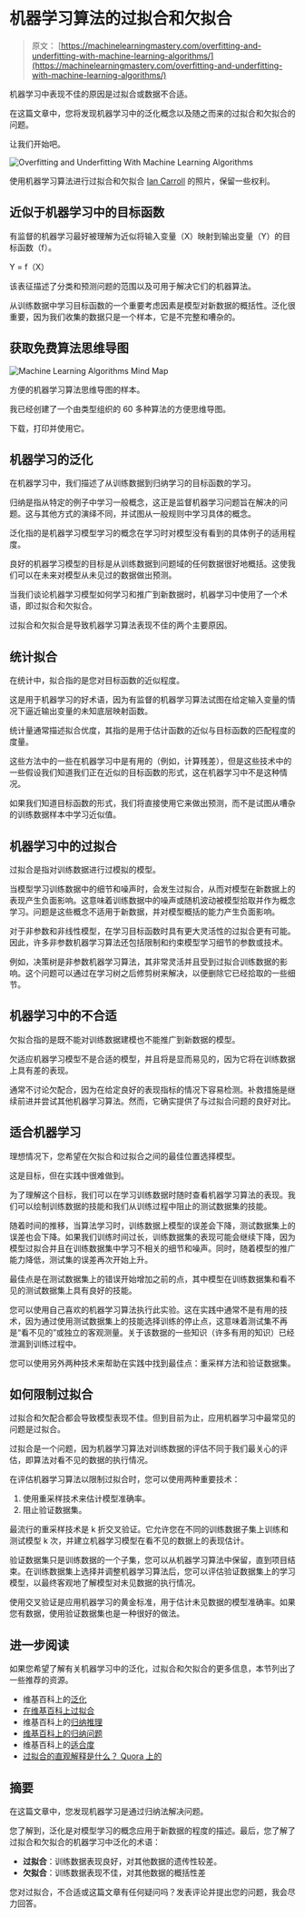 # 机器学习算法的过拟合和欠拟合

> 原文： [https://machinelearningmastery.com/overfitting-and-underfitting-with-machine-learning-algorithms/](https://machinelearningmastery.com/overfitting-and-underfitting-with-machine-learning-algorithms/)

机器学习中表现不佳的原因是过拟合或数据不合适。

在这篇文章中，您将发现机器学习中的泛化概念以及随之而来的过拟合和欠拟合的问题。

让我们开始吧。

![Overfitting and Underfitting With Machine Learning Algorithms](img/43775ef011665c4c6739d4399389477a.jpg)

使用机器学习算法进行过拟合和欠拟合
[Ian Carroll](https://www.flickr.com/photos/iancarroll/5058330466/) 的照片，保留一些权利。

## 近似于机器学习中的目标函数

有监督的机器学习最好被理解为近似将输入变量（X）映射到输出变量（Y）的目标函数（f）。

Y = f（X）

该表征描述了分类和预测问题的范围以及可用于解决它们的机器算法。

从训练数据中学习目标函数的一个重要考虑因素是模型对新数据的概括性。泛化很重要，因为我们收集的数据只是一个样本，它是不完整和嘈杂的。

## 获取免费算法思维导图

![Machine Learning Algorithms Mind Map](img/2ce1275c2a1cac30a9f4eea6edd42d61.jpg)

方便的机器学习算法思维导图的样本。

我已经创建了一个由类型组织的 60 多种算法的方便思维导图。

下载，打印并使用它。

## 机器学习的泛化

在机器学习中，我们描述了从训练数据到归纳学习的目标函数的学习。

归纳是指从特定的例子中学习一般概念，这正是监督机器学习问题旨在解决的问题。这与其他方式的演绎不同，并试图从一般规则中学习具体的概念。

泛化指的是机器学习模型学习的概念在学习时对模型没有看到的具体例子的适用程度。

良好的机器学习模型的目标是从训练数据到问题域的任何数据很好地概括。这使我们可以在未来对模型从未见过的数据做出预测。

当我们谈论机器学习模型如何学习和推广到新数据时，机器学习中使用了一个术语，即过拟合和欠拟合。

过拟合和欠拟合是导致机器学习算法表现不佳的两个主要原因。

## 统计拟合

在统计中，拟合指的是您对目标函数的近似程度。

这是用于机器学习的好术语，因为有监督的机器学习算法试图在给定输入变量的情况下逼近输出变量的未知底层映射函数。

统计量通常描述拟合优度，其指的是用于估计函数的近似与目标函数的匹配程度的度量。

这些方法中的一些在机器学习中是有用的（例如，计算残差），但是这些技术中的一些假设我们知道我们正在近似的目标函数的形式，这在机器学习中不是这种情况。

如果我们知道目标函数的形式，我们将直接使用它来做出预测，而不是试图从嘈杂的训练数据样本中学习近似值。

## 机器学习中的过拟合

过拟合是指对训练数据进行过模拟的模型。

当模型学习训练数据中的细节和噪声时，会发生过拟合，从而对模型在新数据上的表现产生负面影响。这意味着训练数据中的噪声或随机波动被模型拾取并作为概念学习。问题是这些概念不适用于新数据，并对模型概括的能力产生负面影响。

对于非参数和非线性模型，在学习目标函数时具有更大灵活性的过拟合更有可能。因此，许多非参数机器学习算法还包括限制和约束模型学习细节的参数或技术。

例如，决策树是非参数机器学习算法，其非常灵活并且受到过拟合训练数据的影响。这个问题可以通过在学习树之后修剪树来解决，以便删除它已经拾取的一些细节。

## 机器学习中的不合适

欠拟合指的是既不能对训练数据建模也不能推广到新数据的模型。

欠适应机器学习模型不是合适的模型，并且将是显而易见的，因为它将在训练数据上具有差的表现。

通常不讨论欠配合，因为在给定良好的表现指标的情况下容易检测。补救措施是继续前进并尝试其他机器学习算法。然而，它确实提供了与过拟合问题的良好对比。

## 适合机器学习

理想情况下，您希望在欠拟合和过拟合之间的最佳位置选择模型。

这是目标，但在实践中很难做到。

为了理解这个目标，我们可以在学习训练数据时随时查看机器学习算法的表现。我们可以绘制训练数据的技能和我们从训练过程中阻止的测试数据集的技能。

随着时间的推移，当算法学习时，训练数据上模型的误差会下降，测试数据集上的误差也会下降。如果我们训练时间过长，训练数据集的表现可能会继续下降，因为模型过拟合并且在训练数据集中学习不相关的细节和噪声。同时，随着模型的推广能力降低，测试集的误差再次开始上升。

最佳点是在测试数据集上的错误开始增加之前的点，其中模型在训练数据集和看不见的测试数据集上具有良好的技能。

您可以使用自己喜欢的机器学习算法执行此实验。这在实践中通常不是有用的技术，因为通过使用测试数据集上的技能选择训练的停止点，这意味着测试集不再是“看不见的”或独立的客观测量。关于该数据的一些知识（许多有用的知识）已经泄漏到训练过程中。

您可以使用另外两种技术来帮助在实践中找到最佳点：重采样方法和验证数据集。

## 如何限制过拟合

过拟合和欠配合都会导致模型表现不佳。但到目前为止，应用机器学习中最常见的问题是过拟合。

过拟合是一个问题，因为机器学习算法对训练数据的评估不同于我们最关心的评估，即算法对看不见的数据的执行情况。

在评估机器学习算法以限制过拟合时，您可以使用两种重要技术：

1.  使用重采样技术来估计模型准确率。
2.  阻止验证数据集。

最流行的重采样技术是 k 折交叉验证。它允许您在不同的训练数据子集上训练和测试模型 k 次，并建立机器学习模型在看不见的数据上的表现估计。

验证数据集只是训练数据的一个子集，您可以从机器学习算法中保留，直到项目结束。在训练数据集上选择并调整机器学习算法后，您可以评估验证数据集上的学习模型，以最终客观地了解模型对未见数据的执行情况。

使用交叉验证是应用机器学习的黄金标准，用于估计未见数据的模型准确率。如果您有数据，使用验证数据集也是一种很好的做法。

## 进一步阅读

如果您希望了解有关机器学习中的泛化，过拟合和欠拟合的更多信息，本节列出了一些推荐的资源。

*   维基百科上的[泛化](https://en.wikipedia.org/wiki/Generalization)
*   [在维基百科上过拟合](https://en.wikipedia.org/wiki/Overfitting)
*   维基百科上的[归纳推理](https://en.wikipedia.org/wiki/Inductive_reasoning)
*   [维基百科上的归纳问题](https://en.wikipedia.org/wiki/Problem_of_induction)
*   维基百科上的[适合度](https://en.wikipedia.org/wiki/Goodness_of_fit)
*   [过拟合的直观解释是什么？ Quora 上的](https://www.quora.com/What-is-an-intuitive-explanation-of-overfitting)

## 摘要

在这篇文章中，您发现机器学习是通过归纳法解决问题。

您了解到，泛化是对模型学习的概念应用于新数据的程度的描述。最后，您了解了过拟合和欠拟合的机器学习中泛化的术语：

*   **过拟合**：训练数据表现良好，对其他数据的遗传性较差。
*   **欠拟合**：训练数据表现不佳，对其他数据的概括性差

您对过拟合，不合适或这篇文章有任何疑问吗？发表评论并提出您的问题，我会尽力回答。